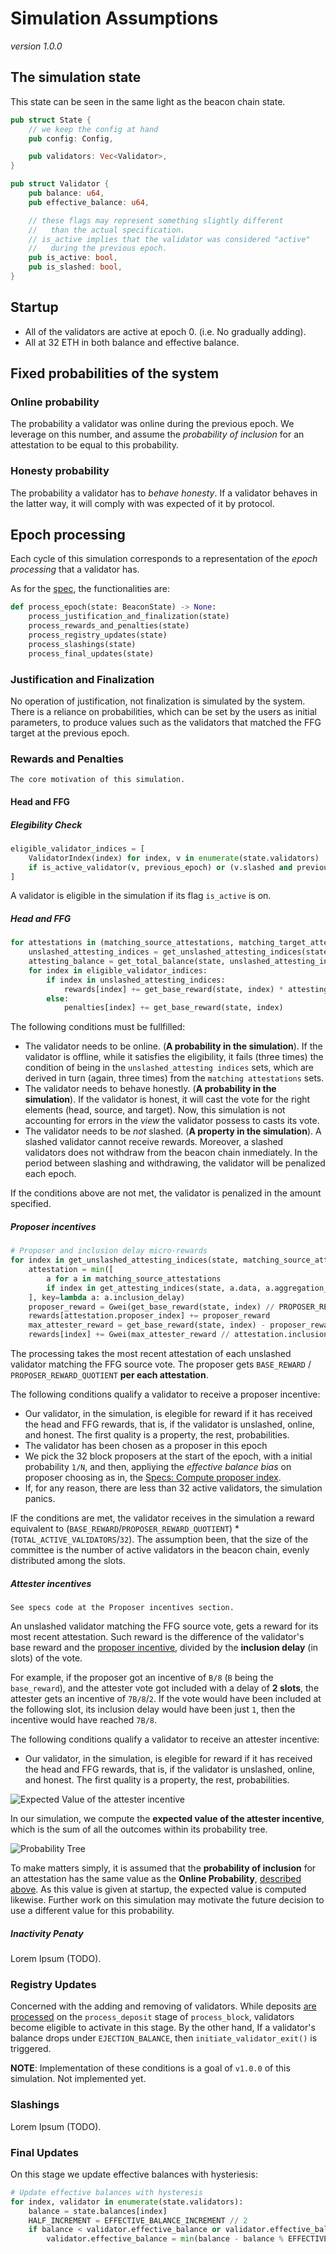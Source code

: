 # Simulation Assumptions

_version 1.0.0_

## The simulation state

This state can be seen in the same light as the beacon chain state.

```rust
pub struct State {
    // we keep the config at hand
    pub config: Config,

    pub validators: Vec<Validator>,
}

pub struct Validator {
    pub balance: u64,
    pub effective_balance: u64,

    // these flags may represent something slightly different
    //   than the actual specification.
    // is_active implies that the validator was considered "active"
    //   during the previous epoch.
    pub is_active: bool,
    pub is_slashed: bool,
}

```

## Startup

* All of the validators are active at epoch 0. (i.e. No gradually adding).
* All at 32 ETH in both balance and effective balance.

## Fixed probabilities of the system

### Online probability

The probability a validator was online during the previous epoch. We leverage on this number, and assume the _probability of inclusion_ for an attestation to be equal to this probability.

### Honesty probability

The probability a validator has to _behave honesty_. If a validator behaves in the latter way, it will comply with was expected of it by protocol.

## Epoch processing

Each cycle of this simulation corresponds to a representation of the _epoch processing_ that a validator has.

As for the [spec](https://github.com/ethereum/eth2.0-specs/blob/dev/specs/phase0/beacon-chain.md#epoch-processing), the functionalities are:

```python
def process_epoch(state: BeaconState) -> None:
    process_justification_and_finalization(state)
    process_rewards_and_penalties(state)
    process_registry_updates(state)
    process_slashings(state)
    process_final_updates(state)
```

### Justification and Finalization

No operation of justification, not finalization is simulated by the system. There is a reliance on probabilities, which can be set by the users as initial parameters, to produce values such as the validators that matched the FFG target at the previous epoch.

### Rewards and Penalties

```
The core motivation of this simulation.
```

#### Head and FFG

##### Elegibility Check

```python
eligible_validator_indices = [
    ValidatorIndex(index) for index, v in enumerate(state.validators)
    if is_active_validator(v, previous_epoch) or (v.slashed and previous_epoch + 1 < v.withdrawable_epoch)
]
```

A validator is eligible in the simulation if its flag `is_active` is on.

##### Head and FFG

```python
for attestations in (matching_source_attestations, matching_target_attestations, matching_head_attestations):
    unslashed_attesting_indices = get_unslashed_attesting_indices(state, attestations)
    attesting_balance = get_total_balance(state, unslashed_attesting_indices)
    for index in eligible_validator_indices:
        if index in unslashed_attesting_indices:
            rewards[index] += get_base_reward(state, index) * attesting_balance // total_balance
        else:
            penalties[index] += get_base_reward(state, index)
```

The following conditions must be fullfilled:

* The validator needs to be online. (**A probability in the simulation**). If the validator is offline, while it satisfies the eligibility, it fails (three times) the condition of being in the `unslashed_attesting indices` sets, which are derived in turn (again, three times) from the `matching attestations` sets.
* The validator needs to behave honestly. (**A probability in the simulation**). If the validator is honest, it will cast the vote for the right elements (head, source, and target). Now, this simulation is not accounting for errors in the _view_ the validator possess to casts its vote.
* The validator needs to be *not* slashed. (**A property in the simulation**). A slashed validator cannot receive rewards. Moreover, a slashed validators does not withdraw from the beacon chain inmediately. In the period between slashing and withdrawing, the validator will be penalized each epoch.

If the conditions above are not met, the validator is penalized in the amount specified.

##### Proposer incentives

```python
# Proposer and inclusion delay micro-rewards
for index in get_unslashed_attesting_indices(state, matching_source_attestations):
    attestation = min([
        a for a in matching_source_attestations
        if index in get_attesting_indices(state, a.data, a.aggregation_bits)
    ], key=lambda a: a.inclusion_delay)
    proposer_reward = Gwei(get_base_reward(state, index) // PROPOSER_REWARD_QUOTIENT)
    rewards[attestation.proposer_index] += proposer_reward
    max_attester_reward = get_base_reward(state, index) - proposer_reward
    rewards[index] += Gwei(max_attester_reward // attestation.inclusion_delay)
```

The processing takes the most recent attestation of each unslashed validator matching the FFG source vote. The proposer gets `BASE_REWARD` / `PROPOSER_REWARD_QUOTIENT` **per each attestation**.

The following conditions qualify a validator to receive a proposer incentive:

* Our validator, in the simulation, is elegible for reward if it has received the head and FFG rewards, that is, if the validator is unslashed, online, and honest. The first quality is a property, the rest, probabilities.
* The validator has been chosen as a proposer in this epoch
* We pick the 32 block proposers at the start of the epoch, with a initial probability `1/N`, and then, appliying the _effective balance bias_ on proposer choosing as in, the [Specs: Compute proposer index](https://github.com/ethereum/eth2.0-specs/blob/dev/specs/phase0/beacon-chain.md#compute_proposer_index).
* If, for any reason, there are less than 32 active validators, the simulation panics.

IF the conditions are met, the validator receives in the simulation a reward equivalent to (`BASE_REWARD`/`PROPOSER_REWARD_QUOTIENT`) * (`TOTAL_ACTIVE_VALIDATORS`/`32`). The assumption been, that the size of the committee is the number of active validators in the beacon chain, evenly distributed among the slots.

##### Attester incentives

```
See specs code at the Proposer incentives section.
```

An unslashed validator matching the FFG source vote, gets a reward for its most recent attestation. Such reward is the difference of the validator's base reward and the [proposer incentive](#proposer-incentives), divided by the **inclusion delay** (in slots) of the vote.

For example, if the proposer got an incentive of `B/8` (`B` being the `base_reward`), and the attester vote got included with a delay of **2 slots**, the attester gets an incentive of `7B/8`/`2`. If the vote would have been included at the following slot, its inclusion delay would have been just `1`, then the incentive would have reached `7B/8`.

The following conditions qualify a validator to receive an attester incentive:

* Our validator, in the simulation, is elegible for reward if it has received the head and FFG rewards, that is, if the validator is unslashed, online, and honest. The first quality is a property, the rest, probabilities.

![Expected Value of the attester incentive](https://user-images.githubusercontent.com/729830/74490271-e4a59b80-4ebf-11ea-84cb-e89a50ebcd97.png)

In our simulation, we compute the **expected value of the attester incentive**, which is the sum of all the outcomes within its probability tree.

![Probability Tree](https://user-images.githubusercontent.com/729830/74490197-b0ca7600-4ebf-11ea-9137-4b5363fed6aa.png)

To make matters simply, it is assumed that the **probability of inclusion** for an attestation has the same value as the **Online Probability**, [described above](#online-probability). As this value is given at startup, the expected value is computed likewise. Further work on this simulation may motivate the future decision to use a different value for this probability.

##### Inactivity Penaty

Lorem Ipsum (TODO).

### Registry Updates

Concerned with the adding and removing of validators. While deposits [are processed](https://github.com/ethereum/eth2.0-specs/blob/dev/specs/phase0/beacon-chain.md#deposits) on the `process_deposit` stage of `process_block`, validators become eligible to activate in this stage. By the other hand, If a validator's balance drops under `EJECTION_BALANCE`, then `initiate_validator_exit()` is triggered.

**NOTE**: Implementation of these conditions is a goal of `v1.0.0` of this simulation. Not implemented yet.

### Slashings

Lorem Ipsum (TODO).

### Final Updates

On this stage we update effective balances with hysteriesis:

```python
# Update effective balances with hysteresis
for index, validator in enumerate(state.validators):
    balance = state.balances[index]
    HALF_INCREMENT = EFFECTIVE_BALANCE_INCREMENT // 2
    if balance < validator.effective_balance or validator.effective_balance + 3 * HALF_INCREMENT < balance:
        validator.effective_balance = min(balance - balance % EFFECTIVE_BALANCE_INCREMENT, MAX_EFFECTIVE_BALANCE)
```

